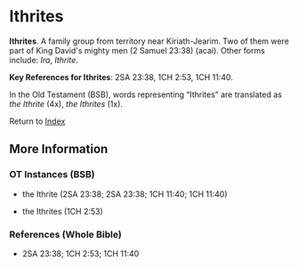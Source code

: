 # Ithrites
**Ithrites**. 
A family group from territory near Kiriath-Jearim. Two of them were part of King David's mighty men (2 Samuel 23:38) (acai). 
Other forms include: 
*Ira*, *Ithrite*. 


**Key References for Ithrites**: 
2SA 23:38, 1CH 2:53, 1CH 11:40. 


In the Old Testament (BSB), words representing “Ithrites” are translated as 
*the Ithrite* (4x), *the Ithrites* (1x). 




Return to [Index](00-Index.md)

## More Information

### OT Instances (BSB)

* the Ithrite (2SA 23:38; 2SA 23:38; 1CH 11:40; 1CH 11:40)

* the Ithrites (1CH 2:53)



### References (Whole Bible)

* 2SA 23:38; 1CH 2:53; 1CH 11:40



